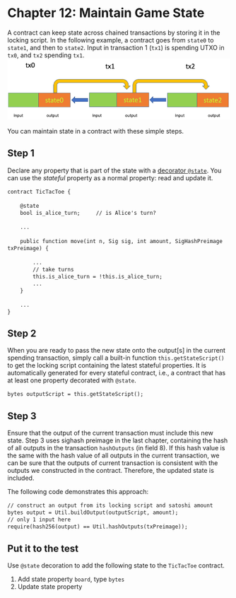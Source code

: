 # Chapter 12: Maintain Game State

A contract can keep state across chained transactions by storing it in the locking script. In the following example, a contract goes from `state0` to `state1`, and then to `state2`. Input in transaction 1 (`tx1`) is spending UTXO in `tx0`, and `tx2` spending `tx1`.
![](https://github.com/sCrypt-Inc/image-hosting/blob/master/learn-scrypt-courses/06.png?raw=true)

You can maintain state in a contract with these simple steps.

## Step 1 
Declare any property that is part of the state with a [decorator `@state`](https://scryptdoc.readthedocs.io/en/latest/state.html). You can use the *stateful* property as a normal property: read and update it.

```
contract TicTacToe {

    @state
    bool is_alice_turn;     // is Alice's turn?

    ...

    public function move(int n, Sig sig, int amount, SigHashPreimage txPreimage) {

        ...
        // take turns
        this.is_alice_turn = !this.is_alice_turn;
        ...
    }

    ...
}
```

## Step 2
When you are ready to pass the new state onto the output[s] in the current spending transaction, simply call a built-in function `this.getStateScript()` to get the locking script containing the latest stateful properties. It is automatically generated for every stateful contract, i.e., a contract that has at least one property decorated with `@state`.

```
bytes outputScript = this.getStateScript();
```

## Step 3
Ensure that the output of the current transaction must include this new state. 
Step 3 uses sighash preimage in the last chapter, containing the hash of all outputs in the transaction `hashOutputs` (in field 8). If this hash value is the same with the hash value of all outputs in the current transaction, we can be sure that the outputs of current transaction is consistent with the outputs we constructed in the contract. Therefore, the updated state is included.

The following code demonstrates this approach:

```
// construct an output from its locking script and satoshi amount
bytes output = Util.buildOutput(outputScript, amount);
// only 1 input here
require(hash256(output) == Util.hashOutputs(txPreimage));
```

## Put it to the test

Use `@state` decoration to add the following state to the `TicTacToe` contract.

1. Add state property `board`, type `bytes`
2. Update state property